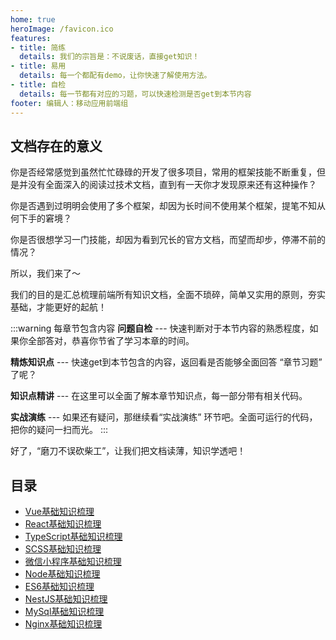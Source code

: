 ```yaml
---
home: true
heroImage: /favicon.ico
features:
- title: 简练
  details: 我们的宗旨是：不说废话，直接get知识！
- title: 易用
  details: 每一个都配有demo，让你快速了解使用方法。
- title: 自检
  details: 每一节都有对应的习题，可以快速检测是否get到本节内容
footer: 编辑人：移动应用前端组
---
```


## 文档存在的意义

你是否经常感觉到虽然忙忙碌碌的开发了很多项目，常用的框架技能不断重复，但是并没有全面深入的阅读过技术文档，直到有一天你才发现原来还有这种操作？

你是否遇到过明明会使用了多个框架，却因为长时间不使用某个框架，提笔不知从何下手的窘境？

你是否很想学习一门技能，却因为看到冗长的官方文档，而望而却步，停滞不前的情况？

所以，我们来了～

我们的目的是汇总梳理前端所有知识文档，全面不琐碎，简单又实用的原则，夯实基础，才能更好的起航！



:::warning 每章节包含内容
**问题自检** --- 快速判断对于本节内容的熟悉程度，如果你全部答对，恭喜你节省了学习本章的时间。

**精炼知识点** --- 快速get到本节包含的内容，返回看是否能够全面回答 “章节习题” 了呢？

**知识点精讲** --- 在这里可以全面了解本章节知识点，每一部分带有相关代码。

**实战演练** --- 如果还有疑问，那继续看“实战演练” 环节吧。全面可运行的代码，把你的疑问一扫而光。
:::

好了，“磨刀不误砍柴工”，让我们把文档读薄，知识学透吧！

## 目录

- [Vue基础知识梳理](/pages/vue/)
- [React基础知识梳理](/pages/react/)
- [TypeScript基础知识梳理](/pages/typescript/)
- [SCSS基础知识梳理](/pages/typescript/)
- [微信小程序基础知识梳理](/pages/miniprogram/)
- [Node基础知识梳理](/pages/node/)
- [ES6基础知识梳理](/pages/es6/)
- [NestJS基础知识梳理](/pages/es6/)
- [MySql基础知识梳理](/pages/es6/)
- [Nginx基础知识梳理](/pages/es6/)